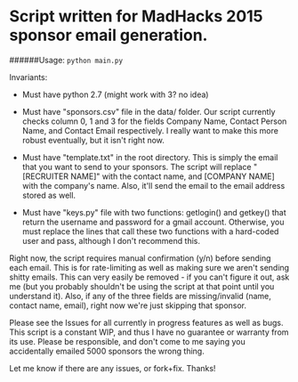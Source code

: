 # Script written for MadHacks 2015 sponsor email generation.

######Usage:
`python main.py`


Invariants:
* Must have python 2.7 (might work with 3? no idea)

* Must have "sponsors.csv" file in the data/ folder. Our script currently checks column 0, 1 and 3 for the fields Company Name, Contact Person Name, and Contact Email respectively. I really want to make this more robust eventually, but it isn't right now. 

* Must have "template.txt" in the root directory. This is simply the email that you want to send to your sponsors. The script will replace "[RECRUITER NAME]" with the contact name, and [COMPANY NAME] with the company's name. Also, it'll send the email to the email address stored as well.

* Must have "keys.py" file with two functions: getlogin() and getkey() that return the username and password for a gmail account. Otherwise, you must replace the lines that call these two functions with a hard-coded user and pass, although I don't recommend this.

Right now, the script requires manual confirmation (y/n) before sending each email. This is for rate-limiting as well as making sure we aren't sending shitty emails. This can very easily be removed - if you can't figure it out, ask me (but you probably shouldn't be using the script at that point until you understand it). Also, if any of the three fields are missing/invalid (name, contact name, email), right now we're just skipping that sponsor. 

Please see the Issues for all currently in progress features as well as bugs. This script is a constant WIP, and thus I have no guarantee or warranty from its use. Please be responsible, and don't come to me saying you accidentally emailed 5000 sponsors the wrong thing. 


Let me know if there are any issues, or fork+fix. Thanks!
